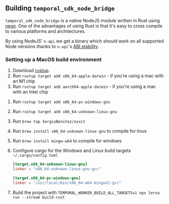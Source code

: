 ## Building `temporal_sdk_node_bridge`

`temporal_sdk_node_bridge` is a native NodeJS module written in Rust using [neon](https://neon-bindings.com/).
One of the advantages of using Rust is that it's easy to cross compile to various platforms and architectures.

By using NodeJS' `n-api` we get a binary which _should_ work on all supported Node versions thanks to `n-api`'s [ABI stability](https://nodejs.org/en/docs/guides/abi-stability/).

### Setting up a MacOS build environment

1. Download [rustup](https://rustup.rs/).
1. Run `rustup target add x86_64-apple-darwin` - if you're using a mac with an M1 chip
1. Run `rustup target add aarch64-apple-darwin` - if you're using a mac with an Intel chip
<!-- 1. Run `rustup target add x86_64-pc-windows-msvc` -->
1. Run `rustup target add x86_64-pc-windows-gnu`
1. Run `rustup target add x86_64-unknown-linux-gnu`
1. Run `brew tap SergioBenitez/osxct`
1. Run `brew install x86_64-unknown-linux-gnu` to compile for linux
1. Run `brew install mingw-w64` to compile for windows
1. Configure cargo for the Windows and Linux build targets
   `~/.cargo/config.toml`

   ```toml
   [target.x86_64-unknown-linux-gnu]
   linker = "x86_64-unknown-linux-gnu-gcc"

   [target.x86_64-pc-windows-gnu]
   linker = "/usr/local/bin/x86_64-w64-mingw32-gcc"
   ```

1. Build the project with `TEMPORAL_WORKER_BUILD_ALL_TARGETS=1 npx lerna run --stream build-rust`
